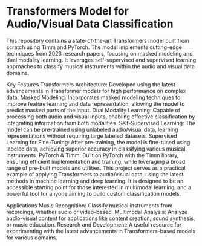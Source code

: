 # Transformers Model for Audio/Visual Data Classification
This repository contains a state-of-the-art Transformers model built from scratch using Timm and PyTorch. The model implements cutting-edge techniques from 2023 research papers, focusing on masked modeling and dual modality learning. It leverages self-supervised and supervised learning approaches to classify musical instruments within the audio and visual data domains.

Key Features
Transformers Architecture: Developed using the latest advancements in Transformer models for high performance on complex data.
Masked Modeling: Incorporates masked modeling techniques to improve feature learning and data representation, allowing the model to predict masked parts of the input.
Dual Modality Learning: Capable of processing both audio and visual inputs, enabling effective classification by integrating information from both modalities.
Self-Supervised Learning: The model can be pre-trained using unlabeled audio/visual data, learning representations without requiring large labeled datasets.
Supervised Learning for Fine-Tuning: After pre-training, the model is fine-tuned using labeled data, achieving superior accuracy in classifying various musical instruments.
PyTorch & Timm: Built on PyTorch with the Timm library, ensuring efficient implementation and training, while leveraging a broad range of pre-built models and utilities.
This project serves as a practical example of applying Transformers to audio/visual data, using the latest methods in machine learning and deep learning. It is designed to be an accessible starting point for those interested in multimodal learning, and a powerful tool for anyone aiming to build custom classification models.

Applications
Music Recognition: Classify musical instruments from recordings, whether audio or video-based.
Multimodal Analysis: Analyze audio-visual content for applications like content creation, sound synthesis, or music education.
Research and Development: A useful resource for experimenting with the latest advancements in Transformers-based models for various domains.
